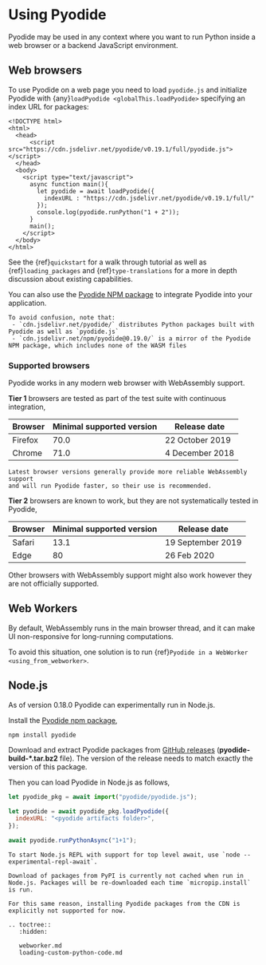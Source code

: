 # Using Pyodide

Pyodide may be used in any context where you want to run Python inside a web
browser or a backend JavaScript environment.

## Web browsers

To use Pyodide on a web page you need to load `pyodide.js` and initialize
Pyodide with {any}`loadPyodide <globalThis.loadPyodide>` specifying an index URL for packages:

```html-pyodide
<!DOCTYPE html>
<html>
  <head>
      <script src="https://cdn.jsdelivr.net/pyodide/v0.19.1/full/pyodide.js"></script>
  </head>
  <body>
    <script type="text/javascript">
      async function main(){
        let pyodide = await loadPyodide({
          indexURL : "https://cdn.jsdelivr.net/pyodide/v0.19.1/full/"
        });
        console.log(pyodide.runPython("1 + 2"));
      }
      main();
    </script>
  </body>
</html>
```

See the {ref}`quickstart` for a walk through tutorial as well as
{ref}`loading_packages` and {ref}`type-translations` for a more in depth
discussion about existing capabilities.

You can also use the [Pyodide NPM
package](https://www.npmjs.com/package/pyodide) to integrate Pyodide into your
application.

```{note}
To avoid confusion, note that:
 - `cdn.jsdelivr.net/pyodide/` distributes Python packages built with Pyodide as well as `pyodide.js`
 - `cdn.jsdelivr.net/npm/pyodide@0.19.0/` is a mirror of the Pyodide NPM package, which includes none of the WASM files
```

### Supported browsers

Pyodide works in any modern web browser with WebAssembly support.

**Tier 1** browsers are tested as part of the test suite with continuous integration,

| Browser | Minimal supported version | Release date    |
| ------- | ------------------------- | --------------- |
| Firefox | 70.0                      | 22 October 2019 |
| Chrome  | 71.0                      | 4 December 2018 |

```{note}
Latest browser versions generally provide more reliable WebAssembly support
and will run Pyodide faster, so their use is recommended.
```

**Tier 2** browsers are known to work, but they are not systematically tested in
Pyodide,

| Browser | Minimal supported version | Release date      |
| ------- | ------------------------- | ----------------- |
| Safari  | 13.1                      | 19 September 2019 |
| Edge    | 80                        | 26 Feb 2020       |

Other browsers with WebAssembly support might also work however they are not
officially supported.

## Web Workers

By default, WebAssembly runs in the main browser thread, and it can make UI
non-responsive for long-running computations.

To avoid this situation, one solution is to run {ref}`Pyodide in a WebWorker <using_from_webworker>`.

## Node.js

As of version 0.18.0 Pyodide can experimentally run in Node.js.

Install the [Pyodide npm package](https://www.npmjs.com/package/pyodide),

```
npm install pyodide
```

Download and extract Pyodide packages from [GitHub
releases](https://github.com/pyodide/pyodide/releases)
(**pyodide-build-\*.tar.bz2** file). The version of the release needs to match
exactly the version of this package.

Then you can load Pyodide in Node.js as follows,

```js
let pyodide_pkg = await import("pyodide/pyodide.js");

let pyodide = await pyodide_pkg.loadPyodide({
  indexURL: "<pyodide artifacts folder>",
});

await pyodide.runPythonAsync("1+1");
```

```{note}
To start Node.js REPL with support for top level await, use `node --experimental-repl-await`.
```

```{warning}
Download of packages from PyPI is currently not cached when run in
Node.js. Packages will be re-downloaded each time `micropip.install` is run.

For this same reason, installing Pyodide packages from the CDN is explicitly not supported for now.
```

```{eval-rst}
.. toctree::
   :hidden:

   webworker.md
   loading-custom-python-code.md
```
